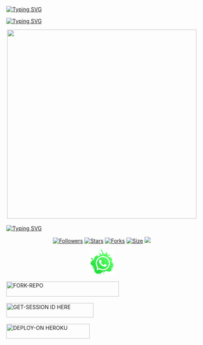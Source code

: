 <a href="https://git.io/typing-svg"><img src="https://readme-typing-svg.demolab.com?font=Black+Ops+One&size=50&pause=1000&color=DAA520&center=true&width=910&height=100&lines=THANKS FOR CHOOSING+WHISPER;WHATSAPP+BOT+CREATED+BY+AMONCODE6" alt="Typing SVG" /></a>

[![Typing SVG](https://readme-typing-svg.herokuapp.com?font=Rockstar-ExtraBold&size=30&pause=1000&color=0000FF&center=true&vCenter=true&width=815&height=60&lines=𝚆𝙷𝙸𝚂𝙿𝙴𝚁+𝙱𝙾𝚃+𝙱𝚈+AMONCODE6)](https://git.io/typing-svg)

<p align="center"><img src="https://www.dropbox.com/scl/fi/srdr3cny0qyjadc9yl2tr/_d7d38b45-0e4b-43f9-aa15-62bc7d70cba6.jpeg?rlkey=uzrei2z6cr5f47mhylv1mjg8h&st=q7ptd2rp&raw=1" width="500" height="500" /></p>

<a href="https://git.io/typing-svg"><img src="https://readme-typing-svg.demolab.com?font=Black+Ops+One&size=50&pause=1000&color=DAA520&center=true&width=910&height=100&lines=+; 𝐁𝐎𝐓+ 𝐈𝐒+100%+𝐒𝐀𝐅𝐄+𝐎𝐍+𝐇𝐄𝐑𝐎𝐊𝐔" alt="Typing SVG" /></a>

<p align="center">
<a href="#"><img title="Followers" src="https://img.shields.io/github/followers/amoncode6?color=blue&style=flat-square"></a>
<a href="#"><img title="Stars" src="https://img.shields.io/github/stars/amoncode6/whisper?color=blue&style=flat-square"></a>
<a href="#"><img title="Forks" src="https://img.shields.io/github/forks/amoncode6/whisper?color=blue&style=flat-square"></a>
<a href="#"><img title="Size" src="https://img.shields.io/github/repo-size/amoncode6/whisper?style=flat-square&color=blue"></a>
<a href="#"><img height="20" src="https://img.shields.io/badge/Maintained%3F-yes-green.svg"></a>
</p>

<p align="center">
  <a href="https://wa.me/254759006509">
    <img src="https://raw.githubusercontent.com/shizothetechie/database/main/icon/WhatsApp.png" width="13%">
  </a>
</p>

<!-- Placeholder links -->
<a href="#"><img title="FORK-REPO" src="https://img.shields.io/badge/FORK-REPO-h?color=blue&style=for-the-badge&logo=Nike" width="297" height="40.45"/></a>

<a href="#"><img title="GET-SESSION ID HERE" src="https://img.shields.io/badge/GET-SESSION ID HERE-h?color=black&style=for-the-badge&logo=nike" width="230" height="38.45"/></a>

<a href="#"><img title="DEPLOY-ON HEROKU" src="https://img.shields.io/badge/DEPLOY-ON HEROKU-h?color=blue&style=for-the-badge&logo=nike" width="220" height="38.45"/></a>
